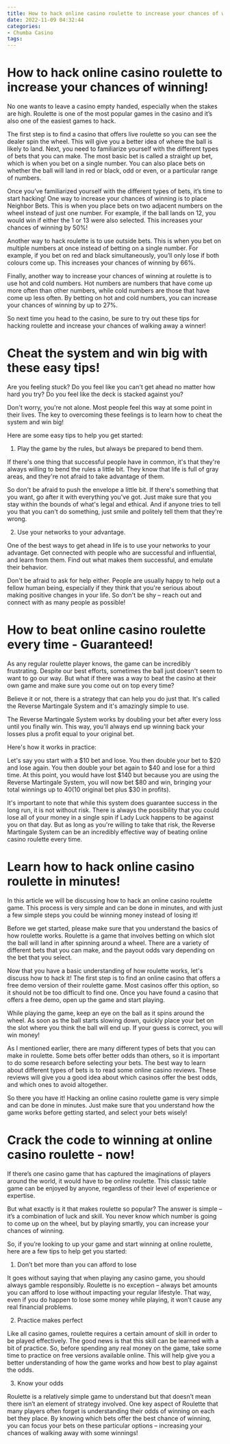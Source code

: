 ```yaml
---
title: How to hack online casino roulette to increase your chances of winning!
date: 2022-11-09 04:32:44
categories:
- Chumba Casino
tags:
---
```



#  How to hack online casino roulette to increase your chances of winning!

No one wants to leave a casino empty handed, especially when the stakes are high. Roulette is one of the most popular games in the casino and it’s also one of the easiest games to hack.

The first step is to find a casino that offers live roulette so you can see the dealer spin the wheel. This will give you a better idea of where the ball is likely to land. Next, you need to familiarize yourself with the different types of bets that you can make. The most basic bet is called a straight up bet, which is when you bet on a single number. You can also place bets on whether the ball will land in red or black, odd or even, or a particular range of numbers.

Once you’ve familiarized yourself with the different types of bets, it’s time to start hacking! One way to increase your chances of winning is to place Neighbor Bets. This is when you place bets on two adjacent numbers on the wheel instead of just one number. For example, if the ball lands on 12, you would win if either the 1 or 13 were also selected. This increases your chances of winning by 50%!

Another way to hack roulette is to use outside bets. This is when you bet on multiple numbers at once instead of betting on a single number. For example, if you bet on red and black simultaneously, you’ll only lose if both colours come up. This increases your chances of winning by 66%.

Finally, another way to increase your chances of winning at roulette is to use hot and cold numbers. Hot numbers are numbers that have come up more often than other numbers, while cold numbers are those that have come up less often. By betting on hot and cold numbers, you can increase your chances of winning by up to 27%.

So next time you head to the casino, be sure to try out these tips for hacking roulette and increase your chances of walking away a winner!

#  Cheat the system and win big with these easy tips!

Are you feeling stuck? Do you feel like you can't get ahead no matter how hard you try? Do you feel like the deck is stacked against you?

Don't worry, you're not alone. Most people feel this way at some point in their lives. The key to overcoming these feelings is to learn how to cheat the system and win big!

Here are some easy tips to help you get started:

1. Play the game by the rules, but always be prepared to bend them.

If there's one thing that successful people have in common, it's that they're always willing to bend the rules a little bit. They know that life is full of gray areas, and they're not afraid to take advantage of them.

So don't be afraid to push the envelope a little bit. If there's something that you want, go after it with everything you've got. Just make sure that you stay within the bounds of what's legal and ethical. And if anyone tries to tell you that you can't do something, just smile and politely tell them that they're wrong.

2. Use your networks to your advantage.

One of the best ways to get ahead in life is to use your networks to your advantage. Get connected with people who are successful and influential, and learn from them. Find out what makes them successful, and emulate their behavior.

Don't be afraid to ask for help either. People are usually happy to help out a fellow human being, especially if they think that you're serious about making positive changes in your life. So don't be shy – reach out and connect with as many people as possible!

#  How to beat online casino roulette every time - Guaranteed!

As any regular roulette player knows, the game can be incredibly frustrating. Despite our best efforts, sometimes the ball just doesn't seem to want to go our way. But what if there was a way to beat the casino at their own game and make sure you come out on top every time?

Believe it or not, there is a strategy that can help you do just that. It's called the Reverse Martingale System and it's amazingly simple to use.

The Reverse Martingale System works by doubling your bet after every loss until you finally win. This way, you'll always end up winning back your losses plus a profit equal to your original bet.

Here's how it works in practice:

Let's say you start with a $10 bet and lose. You then double your bet to $20 and lose again. You then double your bet again to $40 and lose for a third time. At this point, you would have lost $140 but because you are using the Reverse Martingale System, you will now bet $80 and win, bringing your total winnings up to $40 ($10 original bet plus $30 in profits).

It's important to note that while this system does guarantee success in the long run, it is not without risk. There is always the possibility that you could lose all of your money in a single spin if Lady Luck happens to be against you on that day. But as long as you're willing to take that risk, the Reverse Martingale System can be an incredibly effective way of beating online casino roulette every time.

#  Learn how to hack online casino roulette in minutes!

In this article we will be discussing how to hack an online casino roulette game. This process is very simple and can be done in minutes, and with just a few simple steps you could be winning money instead of losing it!

Before we get started, please make sure that you understand the basics of how roulette works. Roulette is a game that involves betting on which slot the ball will land in after spinning around a wheel. There are a variety of different bets that you can make, and the payout odds vary depending on the bet that you select.

Now that you have a basic understanding of how roulette works, let's discuss how to hack it! The first step is to find an online casino that offers a free demo version of their roulette game. Most casinos offer this option, so it should not be too difficult to find one. Once you have found a casino that offers a free demo, open up the game and start playing.

While playing the game, keep an eye on the ball as it spins around the wheel. As soon as the ball starts slowing down, quickly place your bet on the slot where you think the ball will end up. If your guess is correct, you will win money!

As I mentioned earlier, there are many different types of bets that you can make in roulette. Some bets offer better odds than others, so it is important to do some research before selecting your bets. The best way to learn about different types of bets is to read some online casino reviews. These reviews will give you a good idea about which casinos offer the best odds, and which ones to avoid altogether.

So there you have it! Hacking an online casino roulette game is very simple and can be done in minutes. Just make sure that you understand how the game works before getting started, and select your bets wisely!

#  Crack the code to winning at online casino roulette - now!

If there’s one casino game that has captured the imaginations of players around the world, it would have to be online roulette. This classic table game can be enjoyed by anyone, regardless of their level of experience or expertise.

But what exactly is it that makes roulette so popular? The answer is simple – it’s a combination of luck and skill. You never know which number is going to come up on the wheel, but by playing smartly, you can increase your chances of winning.

So, if you’re looking to up your game and start winning at online roulette, here are a few tips to help get you started:

1. Don’t bet more than you can afford to lose

It goes without saying that when playing any casino game, you should always gamble responsibly. Roulette is no exception – always bet amounts you can afford to lose without impacting your regular lifestyle. That way, even if you do happen to lose some money while playing, it won’t cause any real financial problems.

2. Practice makes perfect

Like all casino games, roulette requires a certain amount of skill in order to be played effectively. The good news is that this skill can be learned with a bit of practice. So, before spending any real money on the game, take some time to practice on free versions available online. This will help give you a better understanding of how the game works and how best to play against the odds.

3. Know your odds

Roulette is a relatively simple game to understand but that doesn’t mean there isn’t an element of strategy involved. One key aspect of Roulette that many players often forget is understanding their odds of winning on each bet they place. By knowing which bets offer the best chance of winning, you can focus your bets on these particular options – increasing your chances of walking away with some winnings!